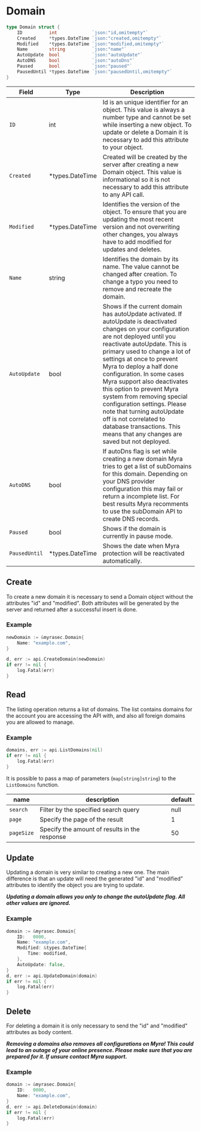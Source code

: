 # Domain

```go
type Domain struct {
	ID          int             `json:"id,omitempty"`
	Created     *types.DateTime `json:"created,omitempty"`
	Modified    *types.DateTime `json:"modified,omitempty"`
	Name        string          `json:"name"`
	AutoUpdate  bool            `json:"autoUpdate"`
	AutoDNS     bool            `json:"autoDns"`
	Paused      bool            `json:"paused"`
	PausedUntil *types.DateTime `json:"pausedUntil,omitempty"`
}
```
| Field | Type | Description|
|---|---|---|
| `ID` | int | Id is an unique identifier for an object. This value is always a number type and cannot be set while inserting a new object. To update or delete a Domain it is necessary to add this attribute to your object. |
| `Created` | *types.DateTime | Created will be created by the server after creating a new Domain object. This value is informational so it is not necessary to add this attribute to any API call. |
| `Modified` | *types.DateTime | Identifies the version of the object. To ensure that you are updating the most recent version and not overwriting other changes, you always have to add modified for updates and deletes. |
| `Name` | string | Identifies the domain by its name. The value cannot be changed after creation. To change a typo you need to remove and recreate the domain. |
| `AutoUpdate` | bool | Shows if the current domain has autoUpdate activated. If autoUpdate is deactivated changes on your configuration are not deployed until you reactivate autoUpdate. This is primary used to change a lot of settings at once to prevent Myra to deploy a half done configuration. In some cases Myra support also deactivates this option to prevent Myra system from removing special configuration settings. Please note that turning autoUpdate off is not correlated to database transactions. This means that any changes are saved but not deployed. |
| `AutoDNS` | bool | If autoDns flag is set while creating a new domain Myra tries to get a list of subDomains for this domain. Depending on your DNS provider configuration this may fail or return a incomplete list. For best results Myra recomments to use the subDomain API to create DNS records. |
| `Paused` | bool | Shows if the domain is currently in pause mode. |
| `PausedUntil` | *types.DateTime | Shows the date when Myra protection will be reactivated automatically. |


## Create
To create a new domain it is necessary to send a Domain object without the attributes "id" and "modified".
Both attributes will be generated by the server and returned after a successful insert is done.

### Example
```go
newDomain := &myrasec.Domain{
    Name: "example.com",
}

d, err := api.CreateDomain(newDomain)
if err != nil {
    log.Fatal(err)
}
```


## Read
The listing operation returns a list of domains. The list contains domains for the account you are accessing the API with, and also all foreign domains you are allowed to manage.

### Example
```go
domains, err := api.ListDomains(nil)
if err != nil {
    log.Fatal(err)
}
```

It is possible to pass a map of parameters (`map[string]string`) to the `ListDomains` function.

| name | description | default |
|---|---|---|
| `search` | Filter by the specified search query | null |
| `page` | Specify the page of the result | 1 |
| `pageSize` | Specify the amount of results in the response | 50 |


## Update
Updating a domain is very similar to creating a new one. The main difference is that an update will need
the generated "id" and "modified" attributes to identify the object you are trying to update.

***Updating a domain allows you only to change the autoUpdate flag. All other values are ignored.***

### Example
```go
domain := &myrasec.Domain{
    ID:   0000,
    Name: "example.com",
    Modified: &types.DateTime{
        Time: modified,
    },
    AutoUpdate: false,
}
d, err := api.UpdateDomain(domain)
if err != nil {
    log.Fatal(err)
}
```


## Delete
For deleting a domain it is only necessary to send the "id" and "modified" attributes as body content.

***Removing a domains also removes all configurations on Myra!
This could lead to an outage of your online presence. Please make sure that you are prepared for it. If unsure contact Myra support.***

### Example
```go
domain := &myrasec.Domain{
    ID:   0000,
    Name: "example.com",
}
d, err := api.DeleteDomain(domain)
if err != nil {
    log.Fatal(err)
}
```